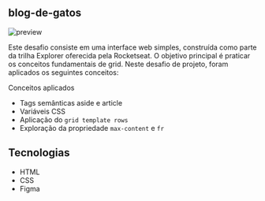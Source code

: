 ## blog-de-gatos
![preview](.github/preview.png)

Este desafio consiste em uma interface web simples, construída como parte da trilha Explorer oferecida pela Rocketseat.
O objetivo principal é praticar os conceitos fundamentais de grid. Neste desafio de projeto, foram aplicados os seguintes conceitos: 


Conceitos aplicados
* Tags semânticas aside e article
* Variáveis CSS
* Aplicação do `grid template rows`
* Exploração da propriedade `max-content` e `fr`


## Tecnologias
- HTML
- CSS
- Figma
